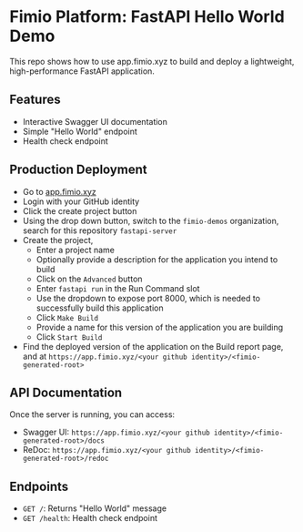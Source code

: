 # Fimio Platform: FastAPI Hello World Demo

This repo shows how to use app.fimio.xyz to build and deploy a lightweight, high-performance FastAPI application.

## Features

- Interactive Swagger UI documentation
- Simple "Hello World" endpoint
- Health check endpoint

## Production Deployment
- Go to [app.fimio.xyz](https://app.fimio.xyz/)
- Login with your GitHub identity
- Click the create project button
- Using the drop down button, switch to the `fimio-demos` organization, search for this repository `fastapi-server`
- Create the project,
    - Enter a project name
    - Optionally provide a description for the application you intend to build
    - Click on the `Advanced` button
    - Enter `fastapi run` in the Run Command slot
    - Use the dropdown to expose port 8000, which is needed to successfully build this application
    - Click `Make Build`
    - Provide a name for this version of the application you are building
    - Click `Start Build`
- Find the deployed version of the application on the Build report page, and at `https://app.fimio.xyz/<your github identity>/<fimio-generated-root>`


## API Documentation

Once the server is running, you can access:

- Swagger UI: `https://app.fimio.xyz/<your github identity>/<fimio-generated-root>/docs`
- ReDoc: `https://app.fimio.xyz/<your github identity>/<fimio-generated-root>/redoc`

## Endpoints

- `GET /`: Returns "Hello World" message
- `GET /health`: Health check endpoint